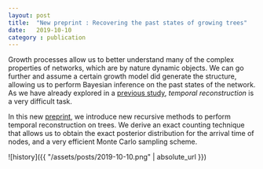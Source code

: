 ```yaml
---
layout: post
title:  "New preprint : Recovering the past states of growing trees"
date:   2019-10-10
category : publication
---
```


Growth processes allow us to better understand many of the complex properties of
networks, which are by nature dynamic objects.
We can go further and assume a certain growth model did generate the structure,
allowing us to perform Bayesian inference on the past states of the network.
As we have already explored in a [previous study](https://journals.aps.org/prx/abstract/10.1103/PhysRevX.9.041056),
_temporal reconstruction_ is a very difficult task.

In this new [preprint](https://arxiv.org/abs/1910.04788), we introduce new
recursive methods to perform temporal reconstruction on trees.
We derive an exact counting technique that allows us to obtain the exact
posterior distribution for the arrival time of nodes, and a very efficient
Monte Carlo sampling scheme.

![history]({{ "/assets/posts/2019-10-10.png" | absolute_url }})


